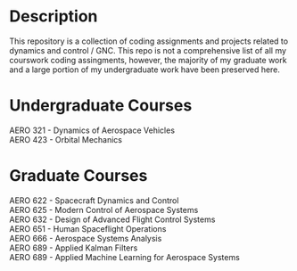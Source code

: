 # Description
This repository is a collection of coding assignments and projects related to dynamics and control / GNC. This repo is not a comprehensive list of all my courswork coding assingments, however, the majority of my graduate work and a large portion of my undergraduate work have been preserved here. 

# Undergraduate Courses
AERO 321 - Dynamics of Aerospace Vehicles\
AERO 423 - Orbital Mechanics

# Graduate Courses
AERO 622 - Spacecraft Dynamics and Control\
AERO 625 - Modern Control of Aerospace Systems\
AERO 632 - Design of Advanced Flight Control Systems\
AERO 651 - Human Spaceflight Operations\
AERO 666 - Aerospace Systems Analysis\
AERO 689 - Applied Kalman Filters\
AERO 689 - Applied Machine Learning for Aerospace Systems


